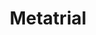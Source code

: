 ---
hackday: 13-london
title: Metatrial
summary: "Quickly and easily compare primary evidence -- it's like an automatic (and simplified) meta-analysis!"
team:
  - Ali Abdaal
  - Sam Kleeman
  - David Owen
  - Rebecca Smittenaar
  - Andrew Soltan
  - Piotr Tham
  - Rachel Tham
  - Jonathan Ramirez
links:
  - code: 
      - "https://github.com/thampiotr/nhshackday2016"
---